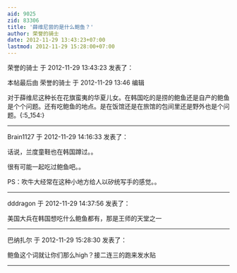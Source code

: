 ```yaml
---
aid: 9025
zid: 83306
title: '薛维尼尝的是什么鲍鱼？'
author: 荣誉的骑士
date: 2012-11-29 13:43:23+07:00
lastmod: 2012-11-29 15:28:00+07:00
---
```


荣誉的骑士 于 2012-11-29 13:43:23 发表了：

本帖最后由 荣誉的骑士 于 2012-11-29 13:46 编辑 

对于薛维尼这种长在花旗蛮夷的华夏儿女。在韩国吃的是捞的鲍鱼还是自产的鲍鱼是个个问题。还有吃鲍鱼的地点。是在饭馆还是在旅馆的包间里还是野外也是个问题。{:5\_154:}

---------

Brain1127 于 2012-11-29 14:16:33 发表了：

话说，兰度童鞋也在韩国蹲过。。

很有可能一起吃过鲍鱼吧。。

PS：吹牛大经常在这种小地方给人以矽统写手的感觉。。

---------

dddragon 于 2012-11-29 14:37:56 发表了：

美国大兵在韩国想吃什么鲍鱼都有，那是王师的天堂之一

---------

巴纳扎尔 于 2012-11-29 15:28:30 发表了：

鲍鱼这个词就让你们那么high？接二连三的跑来发水贴

---------

